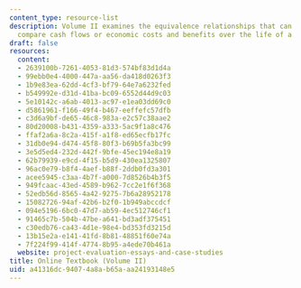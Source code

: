 ```yaml
---
content_type: resource-list
description: Volume II examines the equivalence relationships that can be used to
  compare cash flows or economic costs and benefits over the life of a project.
draft: false
resources:
  content:
  - 2639100b-7261-4053-81d3-574bf83d1d4a
  - 99ebb0e4-4000-447a-aa56-da418d0263f3
  - 1b9e83ea-62dd-4cf3-bf79-64e7a6232fed
  - b549992e-d31d-41ba-bc09-6552d44d9c03
  - 5e10142c-a6ab-4013-ac97-e1ea03dd69c0
  - d5861961-f166-49f4-b467-eeffefc57dfb
  - c3d6a9bf-de65-46c8-983a-e2c57c38aae2
  - 80d20008-b431-4359-a333-5ac9f1a8c476
  - ffaf2a6a-8c2a-415f-a1f8-ed65ecfb17fc
  - 31db0e94-d474-45f8-80f3-b69b5fa3bc99
  - 3e5d5ed4-232d-442f-9bfe-45ec194e8a19
  - 62b79939-e9cd-4f15-b5d9-430ea1325807
  - 96ac0e79-b8f4-4aef-b88f-2ddb0fd3a301
  - acee5945-c3aa-4b7f-a000-7d8526b4b3f5
  - 949fcaac-43ed-4589-b962-7cc2e1f6f368
  - 52edb56d-8565-4a42-9275-7b6a28952178
  - 15082726-94af-42b6-b2f0-1b949abccdcf
  - 094e5196-6bc0-47d7-ab59-4ec512746cf1
  - 91465c7b-504b-47be-a641-bd3adf375451
  - c30edb76-ca43-4d1e-98e4-bd353fd3215d
  - 13b15e2a-e141-41fd-8b81-48851f60e74a
  - 7f224f99-414f-4774-8b95-a4ede70b461a
  website: project-evaluation-essays-and-case-studies
title: Online Textbook (Volume II)
uid: a41316dc-9407-4a8a-b65a-aa24193148e5
---
```

